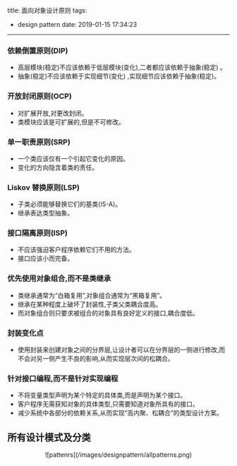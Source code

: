 title: 面向对象设计原则
tags:
  - design pattern
date: 2019-01-15 17:34:23
---

### 依赖倒置原则(DIP)
* 高层模块(稳定)不应该依赖于低层模块(变化),二者都应该依赖于抽象(稳定) 。
* 抽象(稳定)不应该依赖于实现细节(变化) ,实现细节应该依赖于抽象(稳定)。

### 开放封闭原则(OCP)
* 对扩展开放,对更改封闭。
* 类模块应该是可扩展的,但是不可修改。

### 单一职责原则(SRP)
* 一个类应该仅有一个引起它变化的原因。
* 变化的方向隐含着类的责任。

### Liskov 替换原则(LSP)
* 子类必须能够替换它们的基类(IS-A)。
* 继承表达类型抽象。

### 接口隔离原则(ISP)
* 不应该强迫客户程序依赖它们不用的方法。
* 接口应该小而完备。

### 优先使用对象组合,而不是类继承
* 类继承通常为“白箱复用”,对象组合通常为“黑箱复用”。
* 继承在某种程度上破坏了封装性,子类父类耦合度高。
* 而对象组合则只要求被组合的对象具有良好定义的接口,耦合度低。

### 封装变化点
* 使用封装来创建对象之间的分界层,让设计者可以在分界层的一侧进行修改,而不会对另一侧产生不良的影响,从而实现层次间的松耦合。

### 针对接口编程,而不是针对实现编程
* 不将变量类型声明为某个特定的具体类,而是声明为某个接口。
* 客户程序无需获知对象的具体类型,只需要知道对象所具有的接口。
* 减少系统中各部分的依赖关系,从而实现“高内聚、松耦合”的类型设计方案。

## 所有设计模式及分类
<div align=center>
![pattenrs](/images/designpattern/allpatterns.png)
</div>